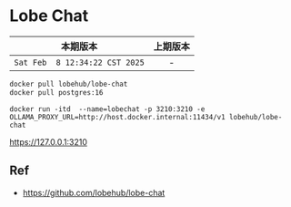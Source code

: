 # Lobe Chat


|本期版本|上期版本
|:---:|:---:
`Sat Feb  8 12:34:22 CST 2025` | -

```bash
docker pull lobehub/lobe-chat
docker pull postgres:16
```

```
docker run -itd  --name=lobechat -p 3210:3210 -e OLLAMA_PROXY_URL=http://host.docker.internal:11434/v1 lobehub/lobe-chat
```

<https://127.0.0.1:3210>

## Ref



* <https://github.com/lobehub/lobe-chat>